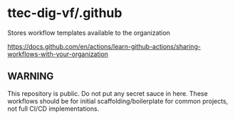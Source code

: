 # ttec-dig-vf/.github

Stores workflow templates available to the organization

https://docs.github.com/en/actions/learn-github-actions/sharing-workflows-with-your-organization

## WARNING

This repository is public. Do not put any secret sauce in here. These workflows should be for initial scaffolding/boilerplate for common projects, not full CI/CD implementations.